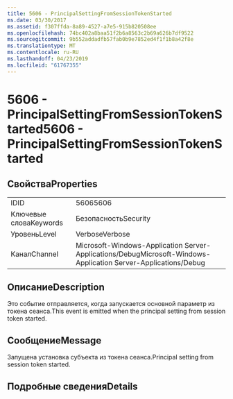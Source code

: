 ```yaml
---
title: 5606 - PrincipalSettingFromSessionTokenStarted
ms.date: 03/30/2017
ms.assetid: f307ffda-8a89-4527-a7e5-915b820508ee
ms.openlocfilehash: 74bc402a8baa51f2b6a8563c2b69a626b7df9522
ms.sourcegitcommit: 9b552addadfb57fab0b9e7852ed4f1f1b8a42f8e
ms.translationtype: MT
ms.contentlocale: ru-RU
ms.lasthandoff: 04/23/2019
ms.locfileid: "61767355"
---
```

# <a name="5606---principalsettingfromsessiontokenstarted"></a><span data-ttu-id="fec1d-102">5606 - PrincipalSettingFromSessionTokenStarted</span><span class="sxs-lookup"><span data-stu-id="fec1d-102">5606 - PrincipalSettingFromSessionTokenStarted</span></span>
## <a name="properties"></a><span data-ttu-id="fec1d-103">Свойства</span><span class="sxs-lookup"><span data-stu-id="fec1d-103">Properties</span></span>  
  
|||  
|-|-|  
|<span data-ttu-id="fec1d-104">ID</span><span class="sxs-lookup"><span data-stu-id="fec1d-104">ID</span></span>|<span data-ttu-id="fec1d-105">5606</span><span class="sxs-lookup"><span data-stu-id="fec1d-105">5606</span></span>|  
|<span data-ttu-id="fec1d-106">Ключевые слова</span><span class="sxs-lookup"><span data-stu-id="fec1d-106">Keywords</span></span>|<span data-ttu-id="fec1d-107">Безопасность</span><span class="sxs-lookup"><span data-stu-id="fec1d-107">Security</span></span>|  
|<span data-ttu-id="fec1d-108">Уровень</span><span class="sxs-lookup"><span data-stu-id="fec1d-108">Level</span></span>|<span data-ttu-id="fec1d-109">Verbose</span><span class="sxs-lookup"><span data-stu-id="fec1d-109">Verbose</span></span>|  
|<span data-ttu-id="fec1d-110">Канал</span><span class="sxs-lookup"><span data-stu-id="fec1d-110">Channel</span></span>|<span data-ttu-id="fec1d-111">Microsoft-Windows-Application Server-Applications/Debug</span><span class="sxs-lookup"><span data-stu-id="fec1d-111">Microsoft-Windows-Application Server-Applications/Debug</span></span>|  
  
## <a name="description"></a><span data-ttu-id="fec1d-112">Описание</span><span class="sxs-lookup"><span data-stu-id="fec1d-112">Description</span></span>  
 <span data-ttu-id="fec1d-113">Это событие отправляется, когда запускается основной параметр из токена сеанса.</span><span class="sxs-lookup"><span data-stu-id="fec1d-113">This event is emitted when the principal setting from session token started.</span></span>  
  
## <a name="message"></a><span data-ttu-id="fec1d-114">Сообщение</span><span class="sxs-lookup"><span data-stu-id="fec1d-114">Message</span></span>  
 <span data-ttu-id="fec1d-115">Запущена установка субъекта из токена сеанса.</span><span class="sxs-lookup"><span data-stu-id="fec1d-115">Principal setting from session token started.</span></span>  
  
## <a name="details"></a><span data-ttu-id="fec1d-116">Подробные сведения</span><span class="sxs-lookup"><span data-stu-id="fec1d-116">Details</span></span>

